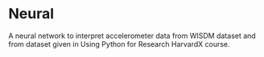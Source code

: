# Neural
A neural network to interpret accelerometer data from WISDM dataset and from dataset given in Using Python for Research HarvardX course.
